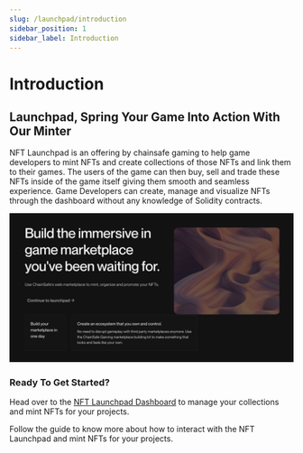 ```yaml
---
slug: /launchpad/introduction
sidebar_position: 1
sidebar_label: Introduction
---
```

# Introduction

## Launchpad, Spring Your Game Into Action With Our Minter

NFT Launchpad is an offering by chainsafe gaming to help game developers to mint NFTs and create collections of those NFTs and link them to their games.
The users of the game can then buy, sell and trade these NFTs inside of the game itself giving them smooth and seamless experience. 
Game Developers can create, manage and visualize NFTs through the dashboard without any knowledge of Solidity contracts.

![](./assets/introduction.png)

### Ready To Get Started?

Head over to the [NFT Launchpad Dashboard](https://dashboard.gaming.chainsafe.io/nfts/entry) to manage your collections and mint NFTs for your projects.

Follow the guide to know more about how to interact with the NFT Launchpad and mint NFTs for your projects.